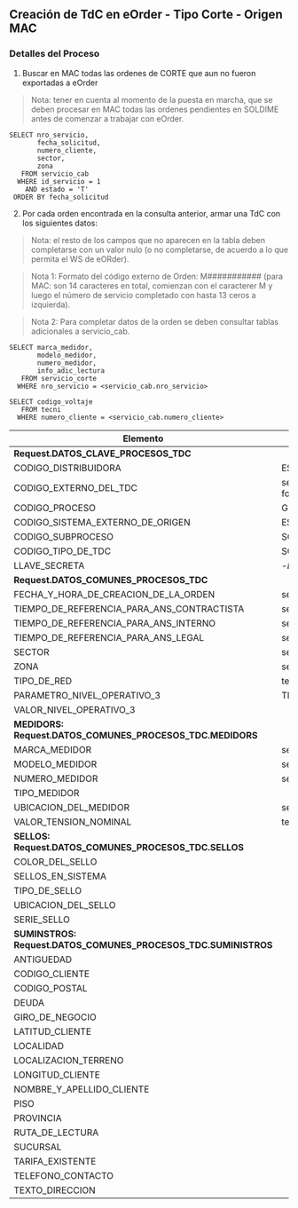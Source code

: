 ## Creación de TdC en eOrder - Tipo Corte - Origen MAC
### Detalles del Proceso


1. Buscar en MAC todas las ordenes de CORTE que aun no fueron exportadas a eOrder

> Nota: tener en cuenta al momento de la puesta en marcha, que se deben procesar en MAC todas las ordenes pendientes en SOLDIME antes de comenzar a trabajar con eOrder.

~~~
SELECT nro_servicio,
       fecha_solicitud,
       numero_cliente,
       sector,
       zona
   FROM servicio_cab 
  WHERE id_servicio = 1 
    AND estado = 'T' 
 ORDER BY fecha_solicitud
~~~

2. Por cada orden encontrada en la consulta anterior, armar una TdC con los siguientes datos:

> Nota: el resto de los campos que no aparecen en la tabla deben completarse con un valor nulo (o no completarse, de acuerdo a lo que permita el WS de eORder).

> Nota 1: Formato del código externo de Orden: M########### (para MAC: son 14 caracteres en total, comienzan con el caracterer M y luego el número de servicio completado con hasta 13 ceros a izquierda). 
  
> Nota 2: Para completar datos de la orden se deben consultar tablas adicionales a servicio_cab.

~~~
SELECT marca_medidor,
       modelo_medidor,
       numero_medidor,
       info_adic_lectura
   FROM servicio_corte 
  WHERE nro_servicio = <servicio_cab.nro_servicio>
  
SELECT codigo_voltaje
   FROM tecni 
  WHERE numero_cliente = <servicio_cab.numero_cliente>
~~~

| Elemento | Valor |
| --------- | --------- | 
| **Request.DATOS_CLAVE_PROCESOS_TDC** |  |
| CODIGO_DISTRIBUIDORA | ESU |
| CODIGO_EXTERNO_DEL_TDC | servicio_cab.nro_servicio con formato (ver Nota 1) |
| CODIGO_PROCESO | GI |
| CODIGO_SISTEMA_EXTERNO_DE_ORIGEN | ESUMAC |
| CODIGO_SUBPROCESO | SCR |
| CODIGO_TIPO_DE_TDC | SCR.01 |
| LLAVE_SECRETA | -*Definir*- |
| **Request.DATOS_COMUNES_PROCESOS_TDC** | |
| FECHA_Y_HORA_DE_CREACION_DE_LA_ORDEN | servicio_cab.fecha_solicitud |
| TIEMPO_DE_REFERENCIA_PARA_ANS_CONTRACTISTA | servicio_cab.fecha_solicitud |
| TIEMPO_DE_REFERENCIA_PARA_ANS_INTERNO | servicio_cab.fecha_solicitud |
| TIEMPO_DE_REFERENCIA_PARA_ANS_LEGAL | servicio_cab.fecha_solicitud |
| SECTOR | servicio_cab.sector |
| ZONA | servicio_cab.zona |
| TIPO_DE_RED | tecni.tec_tipo_instala |
| PARAMETRO_NIVEL_OPERATIVO_3 | TIPO_CUADRILLA |
| VALOR_NIVEL_OPERATIVO_3 | |
| **MEDIDORS: Request.DATOS_COMUNES_PROCESOS_TDC.MEDIDORS** | |
| MARCA_MEDIDOR | servicio_corte.marca_medidor |
| MODELO_MEDIDOR | servicio_corte.modelo_medidor |
| NUMERO_MEDIDOR | servicio_corte.numero_medidor |
| TIPO_MEDIDOR | |
| UBICACION_DEL_MEDIDOR | servicio_corte.info_adic_lectura |
| VALOR_TENSION_NOMINAL | tecni_codigo_voltaje |
| **SELLOS: Request.DATOS_COMUNES_PROCESOS_TDC.SELLOS** | |
| COLOR_DEL_SELLO | |
| SELLOS_EN_SISTEMA | |
| TIPO_DE_SELLO | |
| UBICACION_DEL_SELLO | |
| SERIE_SELLO | |
| **SUMINSTROS: Request.DATOS_COMUNES_PROCESOS_TDC.SUMINISTROS** | |
| ANTIGUEDAD  |
| CODIGO_CLIENTE | | 
| CODIGO_POSTAL | |
| DEUDA | |
| GIRO_DE_NEGOCIO | |
| LATITUD_CLIENTE | |
| LOCALIDAD | |
| LOCALIZACION_TERRENO | |
| LONGITUD_CLIENTE | |
| NOMBRE_Y_APELLIDO_CLIENTE | |
| PISO | |
| PROVINCIA | |
| RUTA_DE_LECTURA | |
| SUCURSAL | |
| TARIFA_EXISTENTE | |
| TELEFONO_CONTACTO | |
| TEXTO_DIRECCION | |



